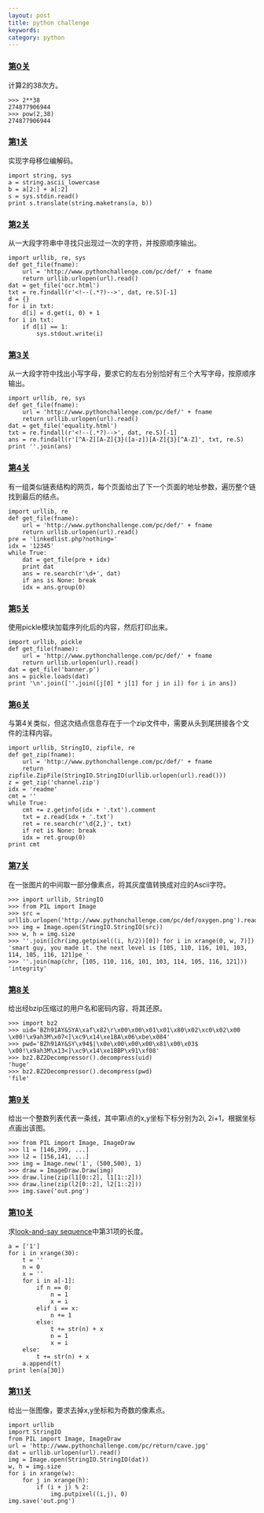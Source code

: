 ```yaml
---
layout: post
title: python challenge
keywords:
category: python
---
```


### [第0关](http://www.pythonchallenge.com/pc/def/0.html)

计算2的38次方。

```
>>> 2**38
274877906944
>>> pow(2,38)
274877906944
```

### [第1关](http://www.pythonchallenge.com/pc/def/map.html)

实现字母移位编解码。

```
import string, sys
a = string.ascii_lowercase
b = a[2:] + a[:2]
s = sys.stdin.read()
print s.translate(string.maketrans(a, b))
```

### [第2关](http://www.pythonchallenge.com/pc/def/ocr.html)

从一大段字符串中寻找只出现过一次的字符，并按原顺序输出。

```
import urllib, re, sys
def get_file(fname):
    url = 'http://www.pythonchallenge.com/pc/def/' + fname
    return urllib.urlopen(url).read()
dat = get_file('ocr.html')
txt = re.findall(r'<!--(.*?)-->', dat, re.S)[-1]
d = {}
for i in txt:
    d[i] = d.get(i, 0) + 1
for i in txt:
    if d[i] == 1:
        sys.stdout.write(i)
```

### [第3关](http://www.pythonchallenge.com/pc/def/equality.html)

从一大段字符中找出小写字母，要求它的左右分别恰好有三个大写字母，按原顺序输出。

```
import urllib, re, sys
def get_file(fname):
    url = 'http://www.pythonchallenge.com/pc/def/' + fname
    return urllib.urlopen(url).read()
dat = get_file('equality.html')
txt = re.findall(r'<!--(.*?)-->', dat, re.S)[-1]
ans = re.findall(r'[^A-Z][A-Z]{3}([a-z])[A-Z]{3}[^A-Z]', txt, re.S)
print ''.join(ans)
```

### [第4关](http://www.pythonchallenge.com/pc/def/linkedlist.php)

有一组类似链表结构的网页，每个页面给出了下一个页面的地址参数，遍历整个链找到最后的结点。

```
import urllib, re
def get_file(fname):
    url = 'http://www.pythonchallenge.com/pc/def/' + fname
    return urllib.urlopen(url).read()
pre = 'linkedlist.php?nothing='
idx = '12345'
while True:
    dat = get_file(pre + idx)
    print dat
    ans = re.search(r'\d+', dat)
    if ans is None: break
    idx = ans.group(0)
```

### [第5关](http://www.pythonchallenge.com/pc/def/peak.html)

使用pickle模块加载序列化后的内容，然后打印出来。

```
import urllib, pickle
def get_file(fname):
    url = 'http://www.pythonchallenge.com/pc/def/' + fname
    return urllib.urlopen(url).read()
dat = get_file('banner.p')
ans = pickle.loads(dat)
print '\n'.join([''.join([j[0] * j[1] for j in i]) for i in ans])
```

### [第6关](http://www.pythonchallenge.com/pc/def/channel.html)

与第4关类似，但这次结点信息存在于一个zip文件中，需要从头到尾拼接各个文件的注释内容。

```
import urllib, StringIO, zipfile, re
def get_zip(fname):
    url = 'http://www.pythonchallenge.com/pc/def/' + fname
    return zipfile.ZipFile(StringIO.StringIO(urllib.urlopen(url).read()))
z = get_zip('channel.zip')
idx = 'readme'
cmt = ''
while True:
    cmt += z.getinfo(idx + '.txt').comment
    txt = z.read(idx + '.txt')
    ret = re.search(r'\d{2,}', txt)
    if ret is None: break
    idx = ret.group(0)
print cmt
```

### [第7关](http://www.pythonchallenge.com/pc/def/oxygen.html)

在一张图片的中间取一部分像素点，将其灰度值转换成对应的Ascii字符。

```
>>> import urllib, StringIO
>>> from PIL import Image
>>> src = urllib.urlopen('http://www.pythonchallenge.com/pc/def/oxygen.png').read()
>>> img = Image.open(StringIO.StringIO(src))
>>> w, h = img.size
>>> ''.join([chr(img.getpixel((i, h/2))[0]) for i in xrange(0, w, 7)])
'smart guy, you made it. the next level is [105, 110, 116, 101, 103, 114, 105, 116, 121]pe_'
>>> ''.join(map(chr, [105, 110, 116, 101, 103, 114, 105, 116, 121]))
'integrity'
```

### [第8关](http://www.pythonchallenge.com/pc/def/integrity.html)

给出经bzip压缩过的用户名和密码内容，将其还原。

```
>>> import bz2
>>> uid='BZh91AY&SYA\xaf\x82\r\x00\x00\x01\x01\x80\x02\xc0\x02\x00 \x00!\x9ah3M\x07<]\xc9\x14\xe1BA\x06\xbe\x084'
>>> pwd='BZh91AY&SY\x94$|\x0e\x00\x00\x00\x81\x00\x03$ \x00!\x9ah3M\x13<]\xc9\x14\xe1BBP\x91\xf08'
>>> bz2.BZ2Decompressor().decompress(uid)
'huge'
>>> bz2.BZ2Decompressor().decompress(pwd)
'file'
```

### [第9关](http://www.pythonchallenge.com/pc/return/good.html)

给出一个整数列表代表一条线，其中第i点的x,y坐标下标分别为2i, 2i+1，根据坐标点画出该图。

```
>>> from PIL import Image, ImageDraw
>>> l1 = [146,399, ...]
>>> l2 = [156,141, ...]
>>> img = Image.new('1', (500,500), 1)
>>> draw = ImageDraw.Draw(img)
>>> draw.line(zip(l1[0::2], l1[1::2]))
>>> draw.line(zip(l2[0::2], l2[1::2]))
>>> img.save('out.png')
```

### [第10关](http://www.pythonchallenge.com/pc/return/bull.html)

求[look-and-say sequence](https://en.wikipedia.org/wiki/Look-and-say_sequence)中第31项的长度。

```
a = ['1']
for i in xrange(30):
    t = ''
    n = 0
    x = ''
    for i in a[-1]:
        if n == 0:
            n = 1
            x = i
        elif i == x:
            n += 1
        else:
            t += str(n) + x
            n = 1
            x = i
    else:
        t += str(n) + x
    a.append(t)
print len(a[30])
```

### [第11关](http://www.pythonchallenge.com/pc/return/5808.html)

给出一张图像，要求去掉x,y坐标和为奇数的像素点。

```
import urllib
import StringIO
from PIL import Image, ImageDraw
url = 'http://www.pythonchallenge.com/pc/return/cave.jpg'
dat = urllib.urlopen(url).read()
img = Image.open(StringIO.StringIO(dat))
w, h = img.size
for i in xrange(w):
    for j in xrange(h):
        if (i + j) % 2:
            img.putpixel((i,j), 0)
img.save('out.png')
```
